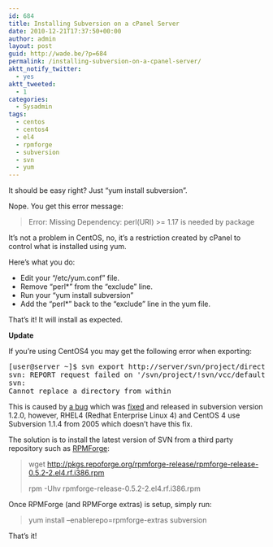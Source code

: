 ```yaml
---
id: 684
title: Installing Subversion on a cPanel Server
date: 2010-12-21T17:37:50+00:00
author: admin
layout: post
guid: http://wade.be/?p=684
permalink: /installing-subversion-on-a-cpanel-server/
aktt_notify_twitter:
  - yes
aktt_tweeted:
  - 1
categories:
  - Sysadmin
tags:
  - centos
  - centos4
  - el4
  - rpmforge
  - subversion
  - svn
  - yum
---
```

<p class="lead">
  It should be easy right? Just &#8220;yum install subversion&#8221;.
</p>

Nope. You get this error message:

> Error: Missing Dependency: perl(URI) >= 1.17 is needed by package

<!--more-->It&#8217;s not a problem in CentOS, no, it&#8217;s a restriction created by cPanel to control what is installed using yum.

Here&#8217;s what you do:

  * Edit your &#8220;/etc/yum.conf&#8221; file.
  * Remove &#8220;perl*&#8221; from the &#8220;exclude&#8221; line.
  * Run your &#8220;yum install subversion&#8221;
  * Add the &#8220;perl*&#8221; back to the &#8220;exclude&#8221; line in the yum file.

That&#8217;s it! It will install as expected.

**Update**

If you&#8217;re using CentOS4 you may get the following error when exporting:

<pre>[user@server ~]$ svn export http://server/svn/project/directory/filename
svn: REPORT request failed on '/svn/project/!svn/vcc/default'
svn:
Cannot replace a directory from within</pre>

This is caused by <a href="http://subversion.tigris.org/issues/show_bug.cgi?id=1708" rel="nofollow">a bug</a> which was <a href="http://svn.collab.net/viewvc/svn?view=revision&revision=12686" rel="nofollow">fixed</a> and released in subversion version 1.2.0, however, RHEL4 (Redhat Enterprise Linux 4) and CentOS 4 use Subversion 1.1.4 from 2005 which doesn&#8217;t have this fix.

The solution is to install the latest version of SVN from a third party repository such as [RPMForge](http://wiki.centos.org/AdditionalResources/Repositories/RPMForge):

> wget http://pkgs.repoforge.org/rpmforge-release/rpmforge-release-0.5.2-2.el4.rf.i386.rpm
> 
> rpm -Uhv rpmforge-release-0.5.2-2.el4.rf.i386.rpm

Once RPMForge (and RPMForge extras) is setup, simply run:

> yum install &#8211;enablerepo=rpmforge-extras subversion

That&#8217;s it!